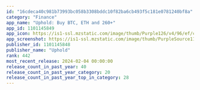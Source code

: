 ```yaml
---
id: "16cdeca40c981b73993bc058b3308bddc10f82ba6cb493f5c181e0781240bf8a"
category: "Finance"
app_name: "Uphold: Buy BTC, ETH and 260+"
app_id: 1101145849
app_icon: https://is1-ssl.mzstatic.com/image/thumb/Purple126/v4/96/ef/c8/96efc87e-a726-e8d7-14ee-d7ffeca352a4/AppIcon-0-0-1x_U007emarketing-0-5-0-0-85-220.jpeg/1024x1024bb.png
app_screenshot: https://is1-ssl.mzstatic.com/image/thumb/PurpleSource116/v4/f7/35/a4/f735a458-37fe-e713-ad16-6729008da268/aee6b5a3-a2e5-4bef-9913-e54aecac73a4_US-6.5-inch-preview-01.png/1284x2778bb.png
publisher_id: 1101145848
publisher_name: "Uphold"
rank: 442
most_recent_release: 2024-02-04 00:00:00
release_count_in_past_year: 40
release_count_in_past_year_category: 20
release_count_in_past_year_top_in_category: 28
---
```

